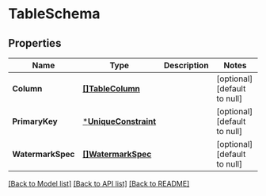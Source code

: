# TableSchema

## Properties
Name | Type | Description | Notes
------------ | ------------- | ------------- | -------------
**Column** | [**[]TableColumn**](TableColumn.md) |  | [optional] [default to null]
**PrimaryKey** | [***UniqueConstraint**](UniqueConstraint.md) |  | [optional] [default to null]
**WatermarkSpec** | [**[]WatermarkSpec**](WatermarkSpec.md) |  | [optional] [default to null]

[[Back to Model list]](../README.md#documentation-for-models) [[Back to API list]](../README.md#documentation-for-api-endpoints) [[Back to README]](../README.md)


